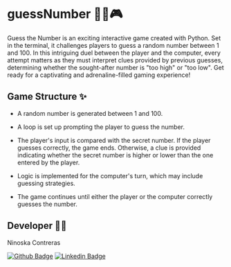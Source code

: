 # guessNumber 🔢🎲🎮

Guess the Number is an exciting interactive game created with Python. Set in the terminal, it challenges players to guess a random number between 1 and 100. In this intriguing duel between the player and the computer, every attempt matters as they must interpret clues provided by previous guesses, determining whether the sought-after number is "too high" or "too low". Get ready for a captivating and adrenaline-filled gaming experience!

## Game Structure ✨

- A random number is generated between 1 and 100.

- A loop is set up prompting the player to guess the number.

- The player's input is compared with the secret number. If the player guesses correctly, the game ends. Otherwise, a clue is provided indicating whether the secret number is higher or lower than the one entered by the player.

- Logic is implemented for the computer's turn, which may include guessing strategies.

- The game continues until either the player or the computer correctly guesses the number.

## Developer 👩‍💻

Ninoska Contreras

[![Github Badge](https://img.shields.io/badge/-Github-000?style=flat-square&logo=Github&logoColor=white&link)](https://github.com/NiEl0503) [![Linkedin Badge](https://img.shields.io/badge/-LinkedIn-blue?style=flat-square&logo=Linkedin&logoColor=white&link)](https://www.linkedin.com/in/ninoska-contreras-86b075129)
